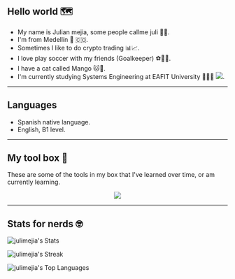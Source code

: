 ## Hello world 🗺️

- My name is Julian mejia, some people callme juli 🧒🏾.
- I'm from Medellín 🌄 🇨🇴.
- Sometimes I like to do crypto trading  📊📈.
- I love play soccer with my friends (Goalkeeper) ⚽️🧤🥅.
- I have a cat called Mango 🐱🥭.
- I'm currently studying Systems Engineering at EAFIT University 👨🏿‍💻 [![](https://github.com/yammadev/flag-icons/blob/master/png/CO.png)](https://es.wikipedia.org/wiki/Colombia).

---

## Languages

- Spanish native language.
- English, B1 level.

---

## My tool box 🧰

These are some of the tools in my box that I've learned over time, or am currently learning.

<p align="center">
  <a href="https://skillicons.dev">
    <img src="https://skillicons.dev/icons?i=git,github,java,python,django,react,html,css,javascript,nodejs,mongodb,postgresql,vscode,csharp,aws,docker,dotnet" />
  </a>
</p>

---

## Stats for nerds 🤓

![julimejia's Stats](https://github-readme-stats.vercel.app/api?username=julimejia&theme=tokyonight&show_icons=true&hide_border=true&count_private=true)

![julimejia's Streak](https://github-readme-streak-stats.herokuapp.com/?user=julimejia&theme=tokyonight&hide_border=true)

![julimejia's Top Languages](https://github-readme-stats.vercel.app/api/top-langs/?username=julimejia&theme=tokyonight&show_icons=true&hide_border=true&layout=compact)
